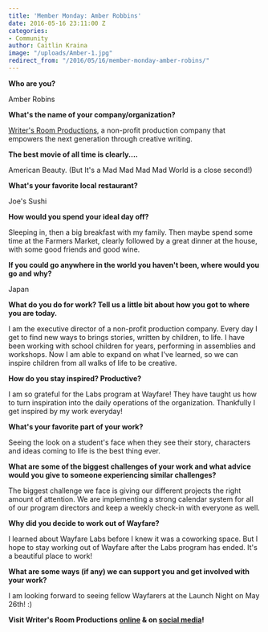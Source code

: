 ```yaml
---
title: 'Member Monday: Amber Robbins'
date: 2016-05-16 23:11:00 Z
categories:
- Community
author: Caitlin Kraina
image: "/uploads/Amber-1.jpg"
redirect_from: "/2016/05/16/member-monday-amber-robins/"
---
```


**Who are you?**

Amber Robins 

**What's the name of your company/organization?**

[Writer's Room Productions](http://www.writersroomproductions.org), a non-profit production company that empowers the next generation through creative writing.

<!-- more -->

**The best movie of all time is clearly....**

American Beauty. (But It's a Mad Mad Mad Mad World is a close second!) 

**What's your favorite local restaurant?**

Joe's Sushi

**How would you spend your ideal day off?**

Sleeping in, then a big breakfast with my family. Then maybe spend some time at the Farmers Market, clearly followed by a great dinner at the house, with some good friends and good wine. 

**If you could go anywhere in the world you haven't been, where would you go and why?**

Japan 

**What do you do for work? Tell us a little bit about how you got to where you are today.**

I am the executive director of a non-profit production company. Every day I get to find new ways to brings stories, written by children, to life. I have been working with school children for years, performing in assemblies and workshops. Now I am able to expand on what I've learned, so we can inspire children from all walks of life to be creative. 

**How do you stay inspired? Productive?**

I am so grateful for the Labs program at Wayfare! They have taught us how to turn inspiration into the daily operations of the organization. Thankfully I get inspired by my work everyday! 

**What's your favorite part of your work?**

Seeing the look on a student's face when they see their story, characters and ideas coming to life is the best thing ever. 

**What are some of the biggest challenges of your work and what advice would you give to someone experiencing similar challenges?**

The biggest challenge we face is giving our different projects the right amount of attention. We are implementing a strong calendar system for all of our program directors and keep a weekly check-in with everyone as well. 

**Why did you decide to work out of Wayfare?**

I learned about Wayfare Labs before I knew it was a coworking space. But I hope to stay working out of Wayfare after the Labs program has ended. It's a beautiful place to work! 

**What are some ways (if any) we can support you and get involved with your work?**

I am looking forward to seeing fellow Wayfarers at the Launch Night on May 26th! :)

**Visit Writer's Room Productions [online](http://www.Writersroomproductions.org) & on [social media](http://instagram.com/writersroomproductions)!**